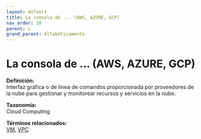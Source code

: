 ```yaml
---
layout: default
title: La consola de ... (AWS, AZURE, GCP)
nav_order: 10
parent: L
grand_parent: Alfabéticamente
---
```


# La consola de ... (AWS, AZURE, GCP)

**Definición:**  
Interfaz gráfica o de línea de comandos proporcionada por proveedores de la nube para gestionar y monitorear recursos y servicios en la nube.

**Taxonomía:**  
Cloud Computing

**Términos relacionados:**  
[VM](https://maleniski.github.io/diccionario-angl-tec-mx/docs/alfabeticamente/V/vm.html), [VPC](https://maleniski.github.io/diccionario-angl-tec-mx/docs/alfabeticamente/V/vpc.html)
